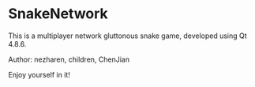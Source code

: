 SnakeNetwork
============

This is a multiplayer network gluttonous snake game, developed using Qt 4.8.6.

Author: nezharen, children, ChenJian

Enjoy yourself in it!

